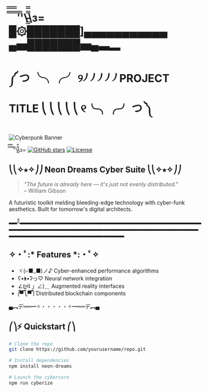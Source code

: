# ̿̿ ̿̿ ̿̿ ̿'̿'\̵͇̿̿\з=  █۞███████]▄▄▄▄▄▄▄▄▄▄▄ ▄▅███████▅▄▃▂ 
# ༼ つ ╰╮╭╯ ୨⎠ ⎠ ⎠ ⎠ ⎠ PROJECT TITLE ⎝ ⎝ ⎝ ⎝ ⎝ ୧╰╮╭╯ つ ༽

![Cyberpunk Banner](https://placehold.co/1920x1080/1a1a2e/eeeeee?text=YOUR+EPIC+BANNER+HERE "Upload your cyberpunk-themed banner image (recommended 1920x1080)")

̿̿ ̿̿ ̿̿ ̿'̿'\̵͇̿̿\з= [![GitHub stars](https://img.shields.io/github/stars/yourusername/repo?color=9d4edd&label=Stars&style=for-the-badge)](https://github.com/yourusername/repo/stargazers) [![License](https://img.shields.io/badge/License-MIT-9d4edd.svg?style=for-the-badge)](https://opensource.org/licenses/MIT) 

## ⎝⎝✧⭑✧⎠⎠ Neon Dreams Cyber Suite ⎝⎝✧⭑✧⎠⎠

> *"The future is already here — it's just not evenly distributed."*  
> – William Gibson

A futuristic toolkit melding bleeding-edge technology with cyber-funk aesthetics. Built for tomorrow's digital architects.

▂▂ξ▂▂▂▂▂▂▂▂▂▂▂▂▂▂▂▂▂▂▂▂▂▂▂▂▂▂▂▂▂▂▂▂▂▂▂▂▂▂▂▂▂▂▂▂▂▂▂▂▂▂▂▂▂▂▂▂▂▂▂▂▂▂▂▂▂▂▂▂▂▂▂▂▂▂▂▂▂▂▂▂▂▂▂▂▂▂▂▂▂▂▂▂▂▂▂▂▂▂▂▂▂▂▂▂▂▂▂▂▂▂▂▂▂▂▂▂▂▂

## ✧・ﾟ:* Features *:・ﾟ✧

- ヾ(⌐■_■)ノ♪ Cyber-enhanced performance algorithms  
- ʕ•́ᴥ•̀ʔっ♡ Neural network integration  
- ∠( ᐛ 」∠)＿ Augmented reality interfaces  
- (̿▀̿ ̿Ĺ̯̿̿▀̿ ̿)̄ Distributed blockchain components  

▄︻デ══━✧・・・・・✧━══デ︻▄

## ⎛⎞⚡ Quickstart ⎛⎞

```bash
# Clone the repo
git clone https://github.com/yourusername/repo.git

# Install dependencies
npm install neon-dreams

# Launch the cybercore
npm run cyberize

